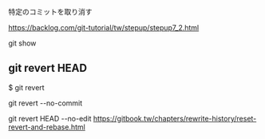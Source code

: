 特定のコミットを取り消す

https://backlog.com/git-tutorial/tw/stepup/stepup7_2.html

git show

## git revert HEAD

$ git revert <commit>
  
  git revert <commit> --no-commit
  
  git revert HEAD --no-edit
https://gitbook.tw/chapters/rewrite-history/reset-revert-and-rebase.html
